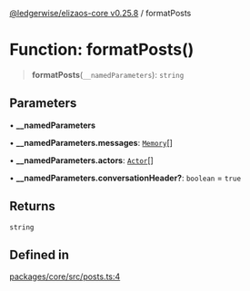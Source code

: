[@ledgerwise/elizaos-core v0.25.8](../index.md) / formatPosts

# Function: formatPosts()

> **formatPosts**(`__namedParameters`): `string`

## Parameters

• **\_\_namedParameters**

• **\_\_namedParameters.messages**: [`Memory`](../interfaces/Memory.md)[]

• **\_\_namedParameters.actors**: [`Actor`](../interfaces/Actor.md)[]

• **\_\_namedParameters.conversationHeader?**: `boolean` = `true`

## Returns

`string`

## Defined in

[packages/core/src/posts.ts:4](https://github.com/elizaOS/eliza/blob/main/packages/core/src/posts.ts#L4)
